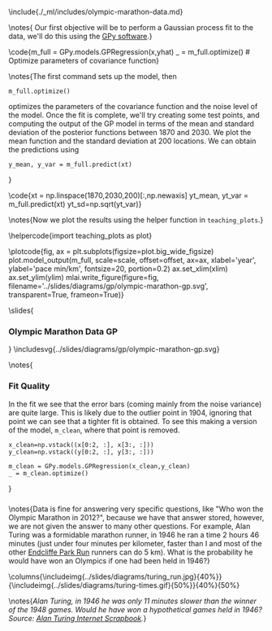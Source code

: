 \include{./_ml/includes/olympic-marathon-data.md}

\notes{
Our first objective will be to perform a Gaussian process fit to the data, we'll do this using the [GPy software](https://github.com/SheffieldML/GPy).}

\code{m_full = GPy.models.GPRegression(x,yhat)
_ = m_full.optimize() # Optimize parameters of covariance function}

\notes{The first command sets up the model, then 
```
m_full.optimize()
```
optimizes the parameters of the covariance function and the noise level of the model. Once the fit is complete, we'll try creating some test points, and computing the output of the GP model in terms of the mean and standard deviation of the posterior functions between 1870 and 2030. We plot the mean function and the standard deviation at 200 locations. We can obtain the predictions using
```
y_mean, y_var = m_full.predict(xt)
```
}

\code{xt = np.linspace(1870,2030,200)[:,np.newaxis]
yt_mean, yt_var = m_full.predict(xt)
yt_sd=np.sqrt(yt_var)}

\notes{Now we plot the results using the helper function in ```teaching_plots```.}

\helpercode{import teaching_plots as plot}

\plotcode{fig, ax = plt.subplots(figsize=plot.big_wide_figsize)
plot.model_output(m_full, scale=scale, offset=offset, ax=ax, xlabel='year', ylabel='pace min/km', fontsize=20, portion=0.2)
ax.set_xlim(xlim)
ax.set_ylim(ylim)
mlai.write_figure(figure=fig,
                  filename='../slides/diagrams/gp/olympic-marathon-gp.svg', 
                  transparent=True, frameon=True)}

\slides{
### Olympic Marathon Data GP
}
\includesvg{../slides/diagrams/gp/olympic-marathon-gp.svg}

\notes{
### Fit Quality

In the fit we see that the error bars (coming mainly from the noise variance) are quite large. This is likely due to the outlier point in 1904, ignoring that point we can see that a tighter fit is obtained. To see this making a version of the model, ```m_clean```, where that point is removed. 

```
x_clean=np.vstack((x[0:2, :], x[3:, :]))
y_clean=np.vstack((y[0:2, :], y[3:, :]))

m_clean = GPy.models.GPRegression(x_clean,y_clean)
_ = m_clean.optimize()
```
}

### 

\notes{Data is fine for answering very specific questions, like "Who won the Olympic Marathon in 2012?", because we have that answer stored, however, we are not given the answer to many other questions. For example, Alan Turing was a formidable marathon runner, in 1946 he ran a time 2 hours 46 minutes (just under four minutes per kilometer, faster than I and most of the other [Endcliffe Park Run](http://www.parkrun.org.uk/sheffieldhallam/) runners can do 5 km). What is the probability he would have won an Olympics if one had been held in 1946?}

\columns{\includeimg{../slides/diagrams/turing_run.jpg}{40%}}{\includeimg{../slides/diagrams/turing-times.gif}{50%}}{40%}{50%}

\notes{*Alan Turing, in 1946 he was only 11 minutes slower than the winner of the 1948 games. Would he have won a hypothetical games held in 1946? Source: [Alan Turing Internet Scrapbook](http://www.turing.org.uk/scrapbook/run.html).*}
